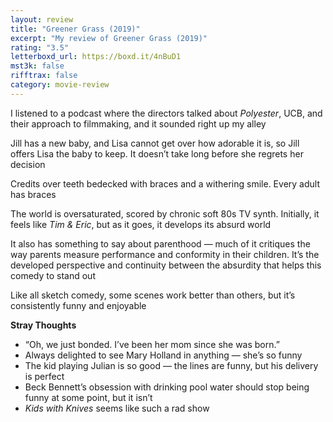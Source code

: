 ```yaml
---
layout: review
title: "Greener Grass (2019)"
excerpt: "My review of Greener Grass (2019)"
rating: "3.5"
letterboxd_url: https://boxd.it/4nBuD1
mst3k: false
rifftrax: false
category: movie-review
---
```


I listened to a podcast where the directors talked about <i>Polyester</i>, UCB, and their approach to filmmaking, and it sounded right up my alley

Jill has a new baby, and Lisa cannot get over how adorable it is, so Jill offers Lisa the baby to keep. It doesn’t take long before she regrets her decision

Credits over teeth bedecked with braces and a withering smile. Every adult has braces

The world is oversaturated, scored by chronic soft 80s TV synth. Initially, it feels like <i>Tim & Eric</i>, but as it goes, it develops its absurd world

It also has something to say about parenthood — much of it critiques the way parents measure performance and conformity in their children. It’s the developed perspective and continuity between the absurdity that helps this comedy to stand out

Like all sketch comedy, some scenes work better than others, but it’s consistently funny and enjoyable

<b>Stray Thoughts</b>

- “Oh, we just bonded. I’ve been her mom since she was born.”
- Always delighted to see Mary Holland in anything — she’s so funny
- The kid playing Julian is so good — the lines are funny, but his delivery is perfect
- Beck Bennett’s obsession with drinking pool water should stop being funny at some point, but it isn’t
- <i>Kids with Knives</i> seems like such a rad show
